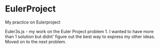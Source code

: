 EulerProject
============

My practice on Eulerproject

Euler3s.js - my work on the Euler Project problem 1. I wanted to have more than 1 solution but didnt' figure out the best way to express my other ideas. Moved on to the next problem.

